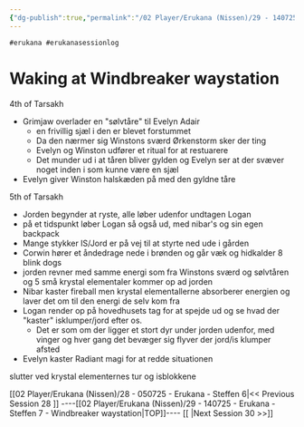 ```yaml
---
{"dg-publish":true,"permalink":"/02 Player/Erukana (Nissen)/29 - 140725 - Erukana - Steffen 7 - Windbreaker waystation/"}
---
```


	#erukana #erukanasessionlog 


# Waking at Windbreaker waystation 

4th of Tarsakh
- Grimjaw overlader en "sølvtåre" til Evelyn Adair 
	- en frivillig sjæl i den er blevet forstummet 
	- Da den nærmer sig Winstons sværd Ørkenstorm sker der ting 
	- Evelyn og Winston udfører et ritual for at restuarere
	- Det munder ud i at tåren bliver gylden og Evelyn ser at der svæver noget inden i som kunne være en sjæl 
- Evelyn giver Winston halskæden på med den gyldne tåre 

5th of Tarsakh
- Jorden begynder at ryste, alle løber udenfor undtagen Logan
- på et tidspunkt løber Logan så også ud, med nibar's og sin egen backpack
- Mange stykker IS/Jord er på vej til at styrte ned ude i gården 
- Corwin hører et åndedrage nede i brønden og går væk og hidkalder 8 blink dogs 
- jorden revner med samme energi som fra Winstons sværd og sølvtåren og 5 små krystal elementaler kommer op ad jorden 
- Nibar kaster fireball men krystal elementallerne absorberer energien og laver det om til den energi de selv kom fra
- Logan render op på hovedhusets tag for at spejde ud og se hvad der "kaster" isklumper/jord efter os. 
	- Det er som om der ligger et stort dyr under jorden udenfor, med vinger og hver gang det bevæger sig flyver der jord/is klumper afsted 
- Evelyn kaster Radiant magi for at redde situationen 

slutter ved krystal elementernes tur og isblokkene








[[02 Player/Erukana (Nissen)/28 - 050725 - Erukana - Steffen 6\|<< Previous Session 28 ]] ----[[02 Player/Erukana (Nissen)/29 - 140725 - Erukana - Steffen 7 - Windbreaker waystation\|TOP]]----  [[ \|Next Session 30  >>]]